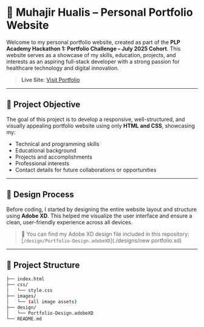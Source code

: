 # 💼 Muhajir Hualis – Personal Portfolio Website

Welcome to my personal portfolio website, created as part of the **PLP Academy Hackathon 1: Portfolio Challenge – July 2025 Cohort**. This website serves as a showcase of my skills, education, projects, and interests as an aspiring full-stack developer with a strong passion for healthcare technology and digital innovation.

> **Live Site**: [Visit Portfolio](https://muhajer-portfolio.vercel.app/)

---

## 🎯 Project Objective

The goal of this project is to develop a responsive, well-structured, and visually appealing portfolio website using only **HTML and CSS**, showcasing my:

- Technical and programming skills
- Educational background
- Projects and accomplishments
- Professional interests
- Contact details for future collaborations or opportunities

---

## 🎨 Design Process

Before coding, I started by designing the entire website layout and structure using **Adobe XD**. This helped me visualize the user interface and ensure a clean, user-friendly experience across all devices.

> 📁 You can find my Adobe XD design file included in this repository:  
[`/design/Portfolio-Design.adobeXD`](./designs/new portfolio.xd)

---

## 📂 Project Structure

```bash
├── index.html
├── css/
│   └── style.css
├── images/
│   └── (all image assets)
├── design/
│   └── Portfolio-Design.adobeXD
└── README.md
